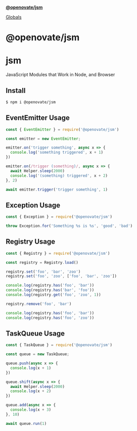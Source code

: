 **[@openovate/jsm](README.md)**

[Globals](globals.md)

# @openovate/jsm

# jsm

JavaScript Modules that Work in Node, and Browser

## Install

```bash
$ npm i @openovate/jsm
```

## EventEmitter Usage

```js
const { EventEmitter } = require('@openovate/jsm')

const emitter = new EventEmitter;

emitter.on('trigger something', async x => {
  console.log('something triggered', x + 1)
})

emitter.on(/trigger (something)/, async x => {
  await Helper.sleep(2000)
  console.log('(something) triggered', x + 2)
}, 2)

await emitter.trigger('trigger something', 1)
```

## Exception Usage

```js
const { Exception } = require('@openovate/jsm')

throw Exception.for('Something %s is %s', 'good', 'bad')
```

## Registry Usage

```js
const { Registry } = require('@openovate/jsm')

const registry = Registry.load()

registry.set('foo', 'bar', 'zoo')
registry.set('foo', 'zoo', ['foo', 'bar', 'zoo'])

console.log(registry.has('foo', 'bar'))
console.log(registry.has('bar', 'foo'))
console.log(registry.get('foo', 'zoo', 1))

registry.remove('foo', 'bar')

console.log(registry.has('foo', 'bar'))
console.log(registry.has('foo', 'zoo'))
```

## TaskQueue Usage

```js
const { TaskQueue } = require('@openovate/jsm')

const queue = new TaskQueue;

queue.push(async x => {
  console.log(x + 1)
})

queue.shift(async x => {
  await Helper.sleep(2000)
  console.log(x + 2)
})

queue.add(async x => {
  console.log(x + 3)
}, 10)

await queue.run(1)
```
